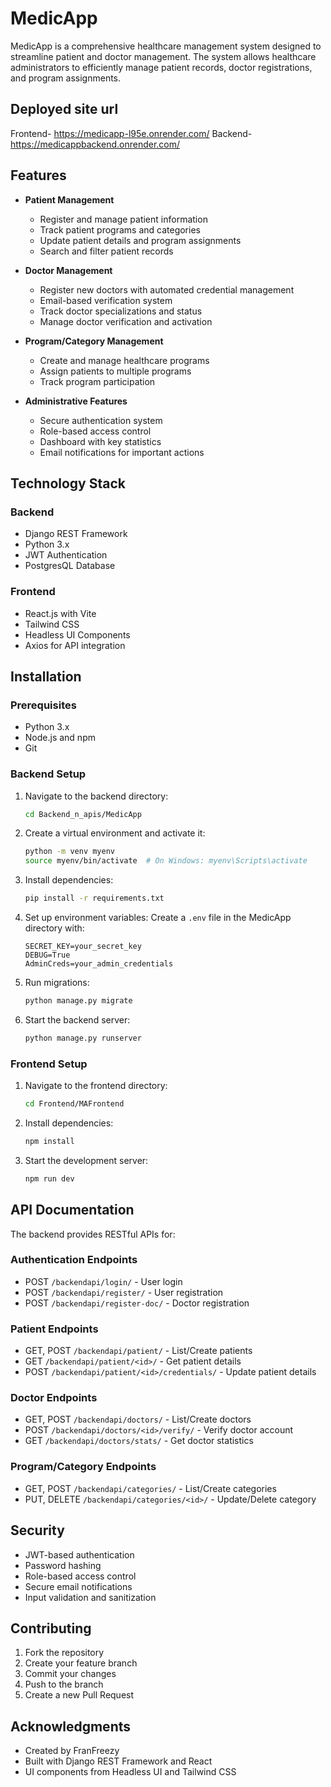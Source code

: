 # MedicApp

MedicApp is a comprehensive healthcare management system designed to streamline patient and doctor management. The system allows healthcare administrators to efficiently manage patient records, doctor registrations, and program assignments.
## Deployed site url
Frontend- https://medicapp-l95e.onrender.com/
Backend- https://medicappbackend.onrender.com/


## Features

- **Patient Management**
  - Register and manage patient information
  - Track patient programs and categories
  - Update patient details and program assignments
  - Search and filter patient records

- **Doctor Management**
  - Register new doctors with automated credential management
  - Email-based verification system
  - Track doctor specializations and status
  - Manage doctor verification and activation

- **Program/Category Management**
  - Create and manage healthcare programs
  - Assign patients to multiple programs
  - Track program participation

- **Administrative Features**
  - Secure authentication system
  - Role-based access control
  - Dashboard with key statistics
  - Email notifications for important actions

## Technology Stack

### Backend
- Django REST Framework
- Python 3.x
- JWT Authentication
- PostgresQL Database

### Frontend
- React.js with Vite
- Tailwind CSS
- Headless UI Components
- Axios for API integration

## Installation

### Prerequisites
- Python 3.x
- Node.js and npm
- Git

### Backend Setup
1. Navigate to the backend directory:
   ```bash
   cd Backend_n_apis/MedicApp
   ```

2. Create a virtual environment and activate it:
   ```bash
   python -m venv myenv
   source myenv/bin/activate  # On Windows: myenv\Scripts\activate
   ```

3. Install dependencies:
   ```bash
   pip install -r requirements.txt
   ```

4. Set up environment variables:
   Create a `.env` file in the MedicApp directory with:
   ```
   SECRET_KEY=your_secret_key
   DEBUG=True
   AdminCreds=your_admin_credentials
   ```

5. Run migrations:
   ```bash
   python manage.py migrate
   ```

6. Start the backend server:
   ```bash
   python manage.py runserver
   ```

### Frontend Setup
1. Navigate to the frontend directory:
   ```bash
   cd Frontend/MAFrontend
   ```

2. Install dependencies:
   ```bash
   npm install
   ```

3. Start the development server:
   ```bash
   npm run dev
   ```

## API Documentation

The backend provides RESTful APIs for:

### Authentication Endpoints
- POST `/backendapi/login/` - User login
- POST `/backendapi/register/` - User registration
- POST `/backendapi/register-doc/` - Doctor registration

### Patient Endpoints
- GET, POST `/backendapi/patient/` - List/Create patients
- GET `/backendapi/patient/<id>/` - Get patient details
- POST `/backendapi/patient/<id>/credentials/` - Update patient details

### Doctor Endpoints
- GET, POST `/backendapi/doctors/` - List/Create doctors
- POST `/backendapi/doctors/<id>/verify/` - Verify doctor account
- GET `/backendapi/doctors/stats/` - Get doctor statistics

### Program/Category Endpoints
- GET, POST `/backendapi/categories/` - List/Create categories
- PUT, DELETE `/backendapi/categories/<id>/` - Update/Delete category

## Security

- JWT-based authentication
- Password hashing
- Role-based access control
- Secure email notifications
- Input validation and sanitization

## Contributing

1. Fork the repository
2. Create your feature branch
3. Commit your changes
4. Push to the branch
5. Create a new Pull Request


## Acknowledgments

- Created by FranFreezy
- Built with Django REST Framework and React
- UI components from Headless UI and Tailwind CSS
